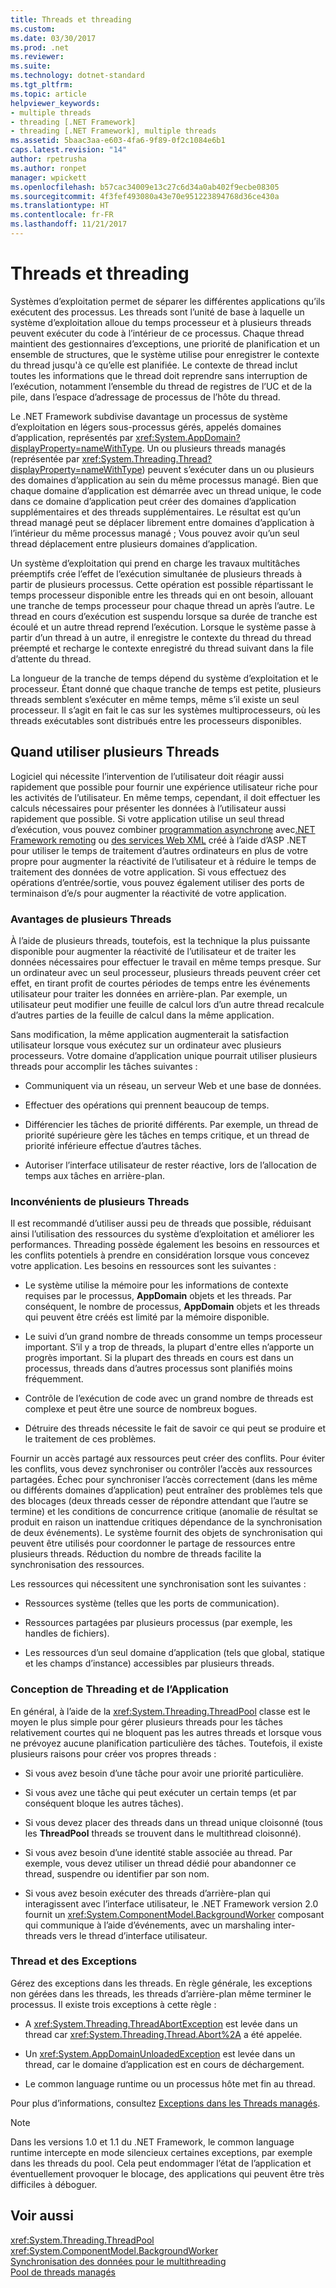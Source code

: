 ```yaml
---
title: Threads et threading
ms.custom: 
ms.date: 03/30/2017
ms.prod: .net
ms.reviewer: 
ms.suite: 
ms.technology: dotnet-standard
ms.tgt_pltfrm: 
ms.topic: article
helpviewer_keywords:
- multiple threads
- threading [.NET Framework]
- threading [.NET Framework], multiple threads
ms.assetid: 5baac3aa-e603-4fa6-9f89-0f2c1084e6b1
caps.latest.revision: "14"
author: rpetrusha
ms.author: ronpet
manager: wpickett
ms.openlocfilehash: b57cac34009e13c27c6d34a0ab402f9ecbe08305
ms.sourcegitcommit: 4f3fef493080a43e70e951223894768d36ce430a
ms.translationtype: HT
ms.contentlocale: fr-FR
ms.lasthandoff: 11/21/2017
---
```

# <a name="threads-and-threading"></a>Threads et threading
Systèmes d’exploitation permet de séparer les différentes applications qu’ils exécutent des processus. Les threads sont l’unité de base à laquelle un système d’exploitation alloue du temps processeur et à plusieurs threads peuvent exécuter du code à l’intérieur de ce processus. Chaque thread maintient des gestionnaires d’exceptions, une priorité de planification et un ensemble de structures, que le système utilise pour enregistrer le contexte du thread jusqu'à ce qu’elle est planifiée. Le contexte de thread inclut toutes les informations que le thread doit reprendre sans interruption de l’exécution, notamment l’ensemble du thread de registres de l’UC et de la pile, dans l’espace d’adressage de processus de l’hôte du thread.  
  
 Le .NET Framework subdivise davantage un processus de système d’exploitation en légers sous-processus gérés, appelés domaines d’application, représentés par <xref:System.AppDomain?displayProperty=nameWithType>. Un ou plusieurs threads managés (représentée par <xref:System.Threading.Thread?displayProperty=nameWithType>) peuvent s’exécuter dans un ou plusieurs des domaines d’application au sein du même processus managé. Bien que chaque domaine d’application est démarrée avec un thread unique, le code dans ce domaine d’application peut créer des domaines d’application supplémentaires et des threads supplémentaires. Le résultat est qu’un thread managé peut se déplacer librement entre domaines d’application à l’intérieur du même processus managé ; Vous pouvez avoir qu’un seul thread déplacement entre plusieurs domaines d’application.  
  
 Un système d’exploitation qui prend en charge les travaux multitâches préemptifs crée l’effet de l’exécution simultanée de plusieurs threads à partir de plusieurs processus. Cette opération est possible répartissant le temps processeur disponible entre les threads qui en ont besoin, allouant une tranche de temps processeur pour chaque thread un après l’autre. Le thread en cours d’exécution est suspendu lorsque sa durée de tranche est écoulé et un autre thread reprend l’exécution. Lorsque le système passe à partir d’un thread à un autre, il enregistre le contexte du thread du thread préempté et recharge le contexte enregistré du thread suivant dans la file d’attente du thread.  
  
 La longueur de la tranche de temps dépend du système d’exploitation et le processeur. Étant donné que chaque tranche de temps est petite, plusieurs threads semblent s’exécuter en même temps, même s’il existe un seul processeur. Il s’agit en fait le cas sur les systèmes multiprocesseurs, où les threads exécutables sont distribués entre les processeurs disponibles.  
  
## <a name="when-to-use-multiple-threads"></a>Quand utiliser plusieurs Threads  
 Logiciel qui nécessite l’intervention de l’utilisateur doit réagir aussi rapidement que possible pour fournir une expérience utilisateur riche pour les activités de l’utilisateur. En même temps, cependant, il doit effectuer les calculs nécessaires pour présenter les données à l’utilisateur aussi rapidement que possible. Si votre application utilise un seul thread d’exécution, vous pouvez combiner [programmation asynchrone](../../../docs/standard/asynchronous-programming-patterns/calling-synchronous-methods-asynchronously.md) avec[.NET Framework remoting](http://msdn.microsoft.com/en-us/eccb1d31-0a22-417a-97fd-f4f1f3aa4462) ou [des services Web XML](http://msdn.microsoft.com/en-us/1e64af78-d705-4384-b08d-591a45f4379c) créé à l’aide d’ASP .NET pour utiliser le temps de traitement d’autres ordinateurs en plus de votre propre pour augmenter la réactivité de l’utilisateur et à réduire le temps de traitement des données de votre application. Si vous effectuez des opérations d’entrée/sortie, vous pouvez également utiliser des ports de terminaison d’e/s pour augmenter la réactivité de votre application.  
  
### <a name="advantages-of-multiple-threads"></a>Avantages de plusieurs Threads  
 À l’aide de plusieurs threads, toutefois, est la technique la plus puissante disponible pour augmenter la réactivité de l’utilisateur et de traiter les données nécessaires pour effectuer le travail en même temps presque. Sur un ordinateur avec un seul processeur, plusieurs threads peuvent créer cet effet, en tirant profit de courtes périodes de temps entre les événements utilisateur pour traiter les données en arrière-plan. Par exemple, un utilisateur peut modifier une feuille de calcul lors d’un autre thread recalcule d’autres parties de la feuille de calcul dans la même application.  
  
 Sans modification, la même application augmenterait la satisfaction utilisateur lorsque vous exécutez sur un ordinateur avec plusieurs processeurs. Votre domaine d’application unique pourrait utiliser plusieurs threads pour accomplir les tâches suivantes :  
  
-   Communiquent via un réseau, un serveur Web et une base de données.  
  
-   Effectuer des opérations qui prennent beaucoup de temps.  
  
-   Différencier les tâches de priorité différents. Par exemple, un thread de priorité supérieure gère les tâches en temps critique, et un thread de priorité inférieure effectue d’autres tâches.  
  
-   Autoriser l’interface utilisateur de rester réactive, lors de l’allocation de temps aux tâches en arrière-plan.  
  
### <a name="disadvantages-of-multiple-threads"></a>Inconvénients de plusieurs Threads  
 Il est recommandé d’utiliser aussi peu de threads que possible, réduisant ainsi l’utilisation des ressources du système d’exploitation et améliorer les performances. Threading possède également les besoins en ressources et les conflits potentiels à prendre en considération lorsque vous concevez votre application. Les besoins en ressources sont les suivantes :  
  
-   Le système utilise la mémoire pour les informations de contexte requises par le processus, **AppDomain** objets et les threads. Par conséquent, le nombre de processus, **AppDomain** objets et les threads qui peuvent être créés est limité par la mémoire disponible.  
  
-   Le suivi d’un grand nombre de threads consomme un temps processeur important. S’il y a trop de threads, la plupart d'entre elles n’apporte un progrès important. Si la plupart des threads en cours est dans un processus, threads dans d’autres processus sont planifiés moins fréquemment.  
  
-   Contrôle de l’exécution de code avec un grand nombre de threads est complexe et peut être une source de nombreux bogues.  
  
-   Détruire des threads nécessite le fait de savoir ce qui peut se produire et le traitement de ces problèmes.  
  
 Fournir un accès partagé aux ressources peut créer des conflits. Pour éviter les conflits, vous devez synchroniser ou contrôler l’accès aux ressources partagées. Échec pour synchroniser l’accès correctement (dans les même ou différents domaines d’application) peut entraîner des problèmes tels que des blocages (deux threads cesser de répondre attendant que l’autre se termine) et les conditions de concurrence critique (anomalie de résultat se produit en raison un inattendue critiques dépendance de la synchronisation de deux événements). Le système fournit des objets de synchronisation qui peuvent être utilisés pour coordonner le partage de ressources entre plusieurs threads. Réduction du nombre de threads facilite la synchronisation des ressources.  
  
 Les ressources qui nécessitent une synchronisation sont les suivantes :  
  
-   Ressources système (telles que les ports de communication).  
  
-   Ressources partagées par plusieurs processus (par exemple, les handles de fichiers).  
  
-   Les ressources d’un seul domaine d’application (tels que global, statique et les champs d’instance) accessibles par plusieurs threads.  
  
### <a name="threading-and-application-design"></a>Conception de Threading et de l’Application  
 En général, à l’aide de la <xref:System.Threading.ThreadPool> classe est le moyen le plus simple pour gérer plusieurs threads pour les tâches relativement courtes qui ne bloquent pas les autres threads et lorsque vous ne prévoyez aucune planification particulière des tâches. Toutefois, il existe plusieurs raisons pour créer vos propres threads :  
  
-   Si vous avez besoin d’une tâche pour avoir une priorité particulière.  
  
-   Si vous avez une tâche qui peut exécuter un certain temps (et par conséquent bloque les autres tâches).  
  
-   Si vous devez placer des threads dans un thread unique cloisonné (tous les **ThreadPool** threads se trouvent dans le multithread cloisonné).  
  
-   Si vous avez besoin d’une identité stable associée au thread. Par exemple, vous devez utiliser un thread dédié pour abandonner ce thread, suspendre ou identifier par son nom.  
  
-   Si vous avez besoin exécuter des threads d’arrière-plan qui interagissent avec l’interface utilisateur, le .NET Framework version 2.0 fournit un <xref:System.ComponentModel.BackgroundWorker> composant qui communique à l’aide d’événements, avec un marshaling inter-threads vers le thread d’interface utilisateur.  
  
### <a name="threading-and-exceptions"></a>Thread et des Exceptions  
 Gérez des exceptions dans les threads. En règle générale, les exceptions non gérées dans les threads, les threads d’arrière-plan même terminer le processus. Il existe trois exceptions à cette règle :  
  
-   A <xref:System.Threading.ThreadAbortException> est levée dans un thread car <xref:System.Threading.Thread.Abort%2A> a été appelée.  
  
-   Un <xref:System.AppDomainUnloadedException> est levée dans un thread, car le domaine d’application est en cours de déchargement.  
  
-   Le common language runtime ou un processus hôte met fin au thread.  
  
 Pour plus d’informations, consultez [Exceptions dans les Threads managés](../../../docs/standard/threading/exceptions-in-managed-threads.md).  
  
> [!NOTE]
>  Dans les versions 1.0 et 1.1 du .NET Framework, le common language runtime intercepte en mode silencieux certaines exceptions, par exemple dans les threads du pool. Cela peut endommager l’état de l’application et éventuellement provoquer le blocage, des applications qui peuvent être très difficiles à déboguer.  
  
## <a name="see-also"></a>Voir aussi  
 <xref:System.Threading.ThreadPool>  
 <xref:System.ComponentModel.BackgroundWorker>  
 [Synchronisation des données pour le multithreading](../../../docs/standard/threading/synchronizing-data-for-multithreading.md)  
 [Pool de threads managés](../../../docs/standard/threading/the-managed-thread-pool.md)
